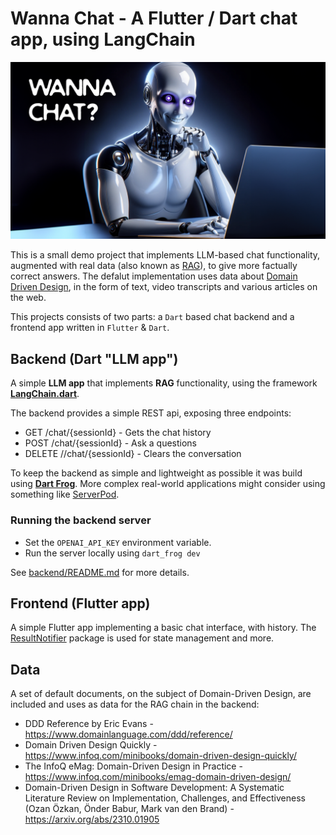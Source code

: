 # Wanna Chat - A Flutter / Dart chat app, using LangChain

![Wanna chat](/frontend/assets/banner.png)

This is a small demo project that implements LLM-based chat functionality, augmented with real data (also known as [RAG](https://blogs.nvidia.com/blog/what-is-retrieval-augmented-generation/)), to give more factually correct answers. The defalut implementation uses data about [Domain Driven Design](https://en.wikipedia.org/wiki/Domain-driven_design), in the form of text, video transcripts and various articles on the web.

This projects consists of two parts: a `Dart` based chat backend and a frontend app written in `Flutter` & `Dart`. 

## Backend (Dart "LLM app")
A simple **LLM app** that implements **RAG** functionality, using the framework **[LangChain.dart](https://langchaindart.com)**.

The backend provides a simple REST api, exposing three endpoints:
* GET /chat/{sessionId} - Gets the chat history
* POST /chat/{sessionId} - Ask a questions
* DELETE //chat/{sessionId} - Clears the conversation

To keep the backend as simple and lightweight as possible it was build using **[Dart Frog](https://dartfrog.vgv.dev)**. More complex real-world applications might consider using something like [ServerPod](https://serverpod.dev).

### Running the backend server

* Set the `OPENAI_API_KEY` environment variable.
* Run the server locally using ```dart_frog dev```

See [backend/README.md](backend/README.md) for more details.

## Frontend (Flutter app)

A simple Flutter app implementing a basic chat interface, with history. The [ResultNotifier](https://pub.dev/packages/result_notifier) package is used for 
state management and more.

## Data

A set of default documents, on the subject of Domain-Driven Design, are included and uses as data for the RAG chain in the backend:

* DDD Reference by Eric Evans - https://www.domainlanguage.com/ddd/reference/
* Domain Driven Design Quickly - https://www.infoq.com/minibooks/domain-driven-design-quickly/
* The InfoQ eMag: Domain-Driven Design in Practice - https://www.infoq.com/minibooks/emag-domain-driven-design/
* Domain-Driven Design in Software Development: A Systematic Literature Review on Implementation, Challenges, and Effectiveness (Ozan Özkan, Önder Babur, Mark van den Brand) - https://arxiv.org/abs/2310.01905

